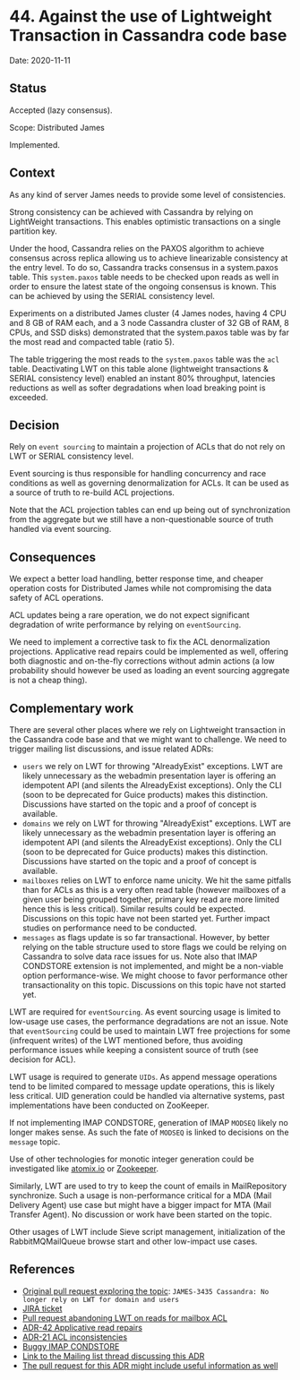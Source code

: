 # 44. Against the use of Lightweight Transaction in Cassandra code base

Date: 2020-11-11

## Status

Accepted (lazy consensus).

Scope: Distributed James

Implemented.

## Context

As any kind of server James needs to provide some level of consistencies.

Strong consistency can be achieved with Cassandra by relying on LightWeight transactions. This enables
optimistic transactions on a single partition key.

Under the hood, Cassandra relies on the PAXOS algorithm to achieve consensus across replica allowing us
to achieve linearizable consistency at the entry level. To do so, Cassandra tracks consensus in a system.paxos
table. This `system.paxos` table needs to be checked upon reads as well in order to ensure the latest state of the ongoing
consensus is known. This can be achieved by using the SERIAL consistency level.

Experiments on a distributed James cluster (4 James nodes, having 4 CPU and 8 GB of RAM each, and a 3 node Cassandra 
cluster of 32 GB of RAM, 8 CPUs, and SSD disks) demonstrated that the system.paxos table was by far the most read 
and compacted table (ratio 5). 

The table triggering the most reads to the `system.paxos` table was the `acl` table. Deactivating LWT on this table alone
(lightweight transactions & SERIAL consistency level) enabled an instant 80% throughput, latencies reductions
as well as softer degradations when load breaking point is exceeded.

## Decision

Rely on `event sourcing` to maintain a projection of ACLs that do not rely on LWT or SERIAL consistency level. 

Event sourcing is thus responsible for handling concurrency and race conditions as well as governing denormalization
for ACLs. It can be used as a source of truth to re-build ACL projections. 

Note that the ACL projection tables can end up being out of synchronization from the aggregate but we still have a 
non-questionable source of truth handled via event sourcing.

## Consequences

We expect a better load handling, better response time, and cheaper operation costs for Distributed James while not
compromising the data safety of ACL operations.

ACL updates being a rare operation, we do not expect significant degradation of write performance by relying on 
`eventSourcing`.

We need to implement a corrective task to fix the ACL denormalization projections. Applicative read repairs could be 
implemented as well, offering both diagnostic and on-the-fly corrections without admin actions (a low probability should
however be used as loading an event sourcing aggregate is not a cheap thing).

## Complementary work

There are several other places where we rely on Lightweight transaction in the Cassandra code base and 
that we might want to challenge. We need to trigger mailing list discussions, and issue related ADRs:

 - `users` we rely on LWT for throwing "AlreadyExist" exceptions. LWT are likely unnecessary as the webadmin 
presentation layer is offering an idempotent API (and silents the AlreadyExist exceptions). Only the CLI
(soon to be deprecated for Guice products) makes this distinction. Discussions have started on the topic and a proof of
concept is available.
 - `domains` we rely on LWT for throwing "AlreadyExist" exceptions. LWT are likely unnecessary as the webadmin 
presentation layer is offering an idempotent API (and silents the AlreadyExist exceptions). Only the CLI
(soon to be deprecated for Guice products) makes this distinction. Discussions have started on the topic and a proof of
concept is available.
 - `mailboxes` relies on LWT to enforce name unicity. We hit the same pitfalls than for ACLs as this is a very often
 read table (however mailboxes of a given user being grouped together, primary key read are more limited hence this is
 less critical). Similar results could be expected. Discussions on this topic have not been started yet. Further
 impact studies on performance need to be conducted.
 - `messages` as flags update is so far transactional. However, by better relying on the table structure used to store 
flags we could be relying on Cassandra to solve data race issues for us. Note also that IMAP CONDSTORE extension is not 
implemented, and might be a non-viable option performance-wise. We might choose to favor performance other 
transactionality on this topic. Discussions on this topic have not started yet.

LWT are required for `eventSourcing`. As event sourcing usage is limited to low-usage use cases, the performance
degradations are not an issue. Note that `eventSourcing` could be used to maintain LWT free projections for some 
(infrequent writes) of the LWT mentioned before, thus avoiding performance issues while keeping a consistent source of 
truth (see decision for ACL).

LWT usage is required to generate `UIDs`. As append message operations tend to be limited compared to
message update operations, this is likely less critical. UID generation could be handled via alternative systems,
past implementations have been conducted on ZooKeeper.

If not implementing IMAP CONDSTORE, generation of IMAP `MODSEQ` likely no longer makes sense. As such the fate of
`MODSEQ` is linked to decisions on the `message` topic.

Use of other technologies for monotic integer generation could be investigated like [atomix.io](https://atomix.io/) 
or [Zookeeper](https://zookeeper.apache.org/).

Similarly, LWT are used to try to keep the count of emails in MailRepository synchronize. Such a usage is non-performance
critical for a MDA (Mail Delivery Agent) use case but might have a bigger impact for MTA (Mail Transfer Agent). No
discussion or work have been started on the topic.

Other usages of LWT include Sieve script management, initialization of the RabbitMQMailQueue browse start and other
low-impact use cases.

## References

* [Original pull request exploring the topic](https://github.com/apache/james-project/pull/255):
`JAMES-3435 Cassandra: No longer rely on LWT for domain and users`
* [JIRA ticket](https://issues.apache.org/jira/browse/JAMES-3435)
* [Pull request abandoning LWT on reads for mailbox ACL](https://github.com/linagora/james-project/pull/4103)
* [ADR-42 Applicative read repairs](https://github.com/apache/james-project/blob/master/src/adr/0042-applicative-read-repairs.md)
* [ADR-21 ACL inconsistencies](https://github.com/apache/james-project/blob/master/src/adr/0021-cassandra-acl-inconsistency.md)
* [Buggy IMAP CONDSTORE](https://issues.apache.org/jira/browse/JAMES-2055)
* [Link to the Mailing list thread discussing this ADR](https://www.mail-archive.com/server-dev@james.apache.org/msg69124.html)
* [The pull request for this ADR might include useful information as well](https://github.com/apache/james-project/pull/271)
